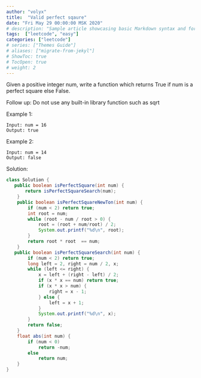 ```yaml
---
author: "volyx"
title:  "Valid perfect sqaure"
date: "Fri May 29 00:00:00 MSK 2020"
# description: "Sample article showcasing basic Markdown syntax and formatting for HTML elements."
tags:  ["leetcode", "easy"]
categories: ["leetcode"]
# series: ["Themes Guide"]
# aliases: ["migrate-from-jekyl"]
# ShowToc: true
# TocOpen: true
# weight: 2
---
```


Given a positive integer num, write a function which returns True if num is a perfect square else False.

Follow up: Do not use any built-in library function such as sqrt

Example 1:
```
Input: num = 16
Output: true
```

Example 2:
```
Input: num = 14
Output: false
```

Solution: 

```java
class Solution {
   public boolean isPerfectSquare(int num) { 
       return isPerfectSquareSearch(num);
    }
    public boolean isPerfectSquareNewTon(int num) {
        if (num < 2) return true;
        int root = num;
        while (root - num / root > 0) {
            root = (root + num/root) / 2;
            System.out.printf("%d\n", root);
        }
        return root * root  == num;
    }
   public boolean isPerfectSquareSearch(int num) {
        if (num < 2) return true;
        long left = 2, right = num / 2, x;
        while (left <= right) {
            x = left + (right - left) / 2;
            if (x * x == num) return true;
            if (x * x > num) {
                right = x - 1;
            } else {
                left = x + 1;
            }
            System.out.printf("%d\n", x);
        }
        return false;
    }
    float abs(int num) {
        if (num < 0)
            return -num;
        else 
            return num;
    }
}
